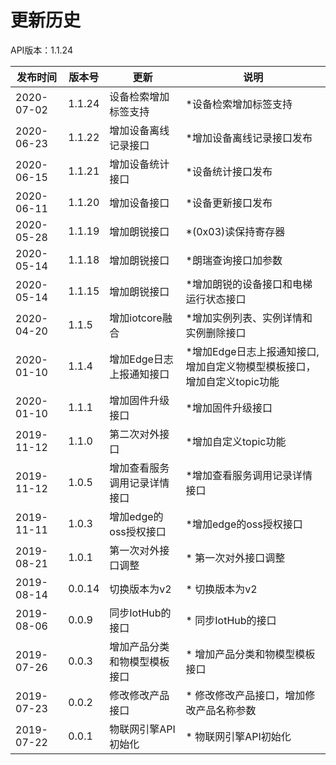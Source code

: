 # 更新历史 #
API版本：1.1.24

|发布时间|版本号|更新|说明|
|---|---|---|---
|2020-07-02   |1.1.24   |设备检索增加标签支持      | *设备检索增加标签支持
|2020-06-23   |1.1.22   |增加设备离线记录接口      | *增加设备离线记录接口发布
|2020-06-15   |1.1.21   |增加设备统计接口      | *设备统计接口发布
|2020-06-11   |1.1.20   |增加设备接口      | *设备更新接口发布
|2020-05-28   |1.1.19   |增加朗锐接口      | *(0x03)读保持寄存器
|2020-05-14   |1.1.18   |增加朗锐接口      | *朗瑞查询接口加参数
|2020-05-14   |1.1.15   |增加朗锐接口      | *增加朗锐的设备接口和电梯运行状态接口
|2020-04-20   |1.1.5   |增加iotcore融合      | *增加实例列表、实例详情和实例删除接口
|2020-01-10   |1.1.4   |增加Edge日志上报通知接口      | *增加Edge日志上报通知接口,增加自定义物模型模板接口，增加自定义topic功能
|2020-01-10   |1.1.1   |增加固件升级接口      | *增加固件升级接口
|2019-11-12   |1.1.0   |第二次对外接口      | *增加自定义topic功能
|2019-11-12   |1.0.5   |增加查看服务调用记录详情接口      | *增加查看服务调用记录详情接口
|2019-11-11   |1.0.3   |增加edge的oss授权接口      | *增加edge的oss授权接口
|2019-08-21   |1.0.1   |第一次对外接口调整      | * 第一次对外接口调整
|2019-08-14   |0.0.14   |切换版本为v2      | * 切换版本为v2
|2019-08-06   |0.0.9   |同步IotHub的接口      | * 同步IotHub的接口
|2019-07-26   |0.0.3   |增加产品分类和物模型模板接口      | * 增加产品分类和物模型模板接口
|2019-07-23   |0.0.2   |修改修改产品接口      | * 修改修改产品接口，增加修改产品名称参数
|2019-07-22   |0.0.1   |物联网引擎API初始化      | * 物联网引擎API初始化
